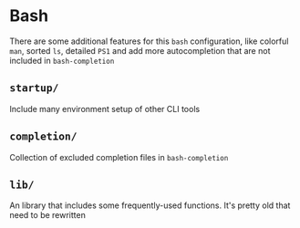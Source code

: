 # Bash

There are some additional features for this `bash` configuration, like
colorful `man`, sorted `ls`, detailed `PS1` and add more autocompletion
that are not included in `bash-completion`

## `startup/`

Include many environment setup of other CLI tools

## `completion/`

Collection of excluded completion files in `bash-completion`

## `lib/`

An library that includes some frequently-used functions. It's pretty old
that need to be rewritten
